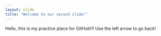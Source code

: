 ```yaml
---
layout: slide
title: "Welcome to our second slide!"
---
```

Hello, this is my practice place for GitHub!!!
Use the left arrow to go back!
